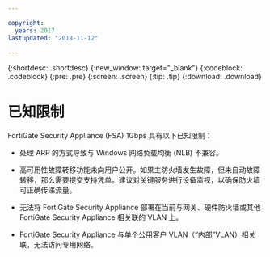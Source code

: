```yaml
---

copyright:
  years: 2017
lastupdated: "2018-11-12"

---
```


{:shortdesc: .shortdesc}
{:new_window: target="_blank"}
{:codeblock: .codeblock}
{:pre: .pre}
{:screen: .screen}
{:tip: .tip}
{:download: .download}

# 已知限制
FortiGate Security Appliance (FSA) 1Gbps 具有以下已知限制：

* 处理 ARP 的方式导致与 Windows 网络负载均衡 (NLB) 不兼容。

* 高可用性故障转移功能未向用户公开。如果主防火墙发生故障，但未自动故障转移，那么需要提交支持凭单。建议对关键服务进行设备监视，以确保防火墙可正确传递流量。

* 无法将 FortiGate Security Appliance 部署在当前与网关、硬件防火墙或其他 FortiGate Security Appliance 相关联的 VLAN 上。

* FortiGate Security Appliance 与单个公用客户 VLAN（“内部”VLAN）相关联，无法访问专用网络。
